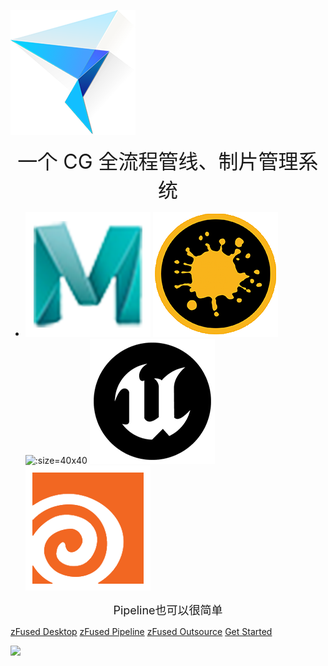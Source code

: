 ![logo](_logo/zfused-logo.png ':size=200x200')

<!-- # __zFused__ -->

<div align=center>
    <font size= "6">一个 CG 全流程管线、制片管理系统</font>
</div>

<!-- > CG流程制片管理软件
<div align=center>
    <font size= "5">一个 CG 全流程管线、制片管理系统</font>
</div> -->

- ![](_logo/maya-logo.png ':size=40x40') ![](_logo/mari-logo.png ':size=40x40') ![](_logo/katana-logo.png" ':size=40x40') ![](_logo/ue-logo.png ':size=40x40') ![](_logo/houdini-logo.png ':size=40x40')

<div align=center>
    <font size= "4">Pipeline也可以很简单</font>
</div>

[zFused Desktop](desktop/README)
[zFused Pipeline](pipeline/README)
[zFused Outsource](outsource/README)
[Get Started](README)

<!-- 背景图片 -->
![](/_logo/BG.gif)